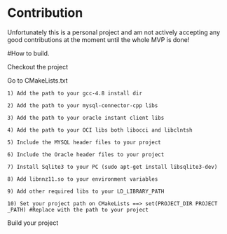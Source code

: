 # Contribution

Unfortunately this is a personal project and am not actively accepting any good contributions at the moment until the whole MVP is done!

#How to build.

Checkout the project

Go to CMakeLists.txt

    1) Add the path to your gcc-4.8 install dir

    2) Add the path to your mysql-connector-cpp libs

    3) Add the path to your oracle instant client libs

    4) Add the path to your OCI libs both libocci and libclntsh

    5) Include the MYSQL header files to your project

    6) Include the Oracle header files to your project

    7) Install Sqlite3 to your PC (sudo apt-get install libsqlite3-dev)

    8) Add libnnz11.so to your environment variables

    9) Add other required libs to your LD_LIBRARY_PATH

    10) Set your project path on CMakeLists ==> set(PROJECT_DIR PROJECT _PATH) #Replace with the path to your project
Build your project